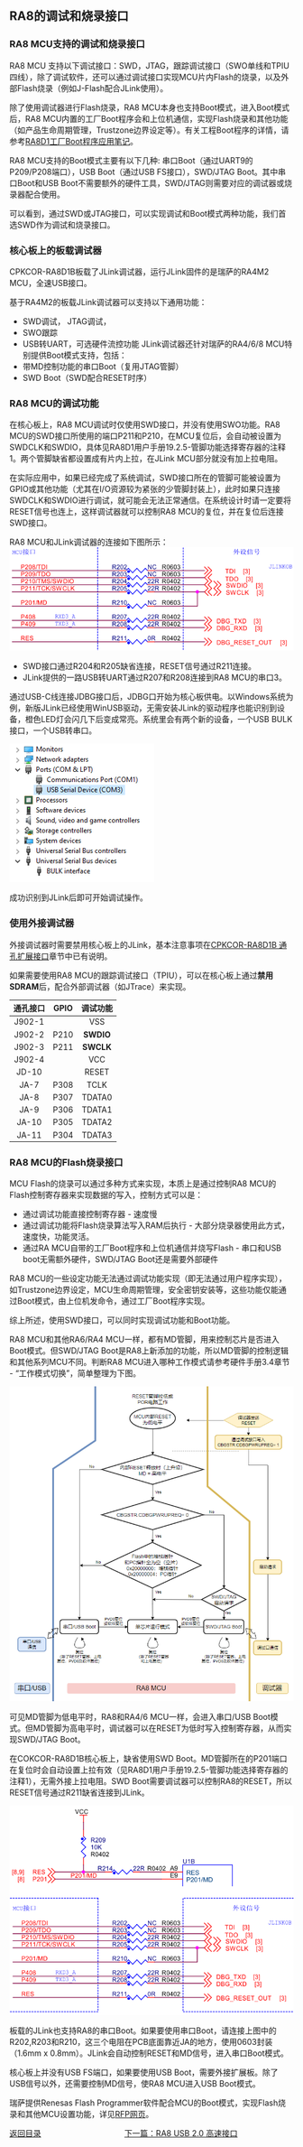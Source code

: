 ## RA8的调试和烧录接口

### RA8 MCU支持的调试和烧录接口

RA8 MCU 支持以下调试接口：SWD，JTAG，跟踪调试接口（SWO单线和TPIU四线），除了调试软件，还可以通过调试接口实现MCU片内Flash的烧录，以及外部Flash烧录（例如J-Flash配合JLink使用）。

除了使用调试器进行Flash烧录，RA8 MCU本身也支持Boot模式，进入Boot模式后，RA8 MCU内置的工厂Boot程序会和上位机通信，实现Flash烧录和其他功能（如产品生命周期管理，Trustzone边界设定等）。有关工程Boot程序的详情，请参考[RA8D1工厂Boot程序应用笔记](https://www.renesas.cn/cn/zh/document/apn/renesas-boot-firmware-ra8d1-mcu-group)。

RA8 MCU支持的Boot模式主要有以下几种: 串口Boot（通过UART9的P209/P208端口），USB Boot（通过USB FS接口），SWD/JTAG Boot。其中串口Boot和USB Boot不需要额外的硬件工具，SWD/JTAG则需要对应的调试器或烧录器配合使用。

可以看到，通过SWD或JTAG接口，可以实现调试和Boot模式两种功能，我们首选SWD作为调试和烧录接口。

### 核心板上的板载调试器

CPKCOR-RA8D1B板载了JLink调试器，运行JLink固件的是瑞萨的RA4M2 MCU，全速USB接口。

基于RA4M2的板载JLink调试器可以支持以下通用功能：
- SWD调试， JTAG调试， 
- SWO跟踪
- USB转UART，可选硬件流控功能
JLink调试器还针对瑞萨的RA4/6/8 MCU特别提供Boot模式支持，包括：
- 带MD控制功能的串口Boot（复用JTAG管脚）
- SWD Boot（SWD配合RESET时序）

### RA8 MCU的调试功能

在核心板上，RA8 MCU调试时仅使用SWD接口，并没有使用SWO功能。RA8 MCU的SWD接口所使用的端口P211和P210，在MCU复位后，会自动被设置为SWDCLK和SWDIO，具体见RA8D1用户手册19.2.5-管脚功能选择寄存器的注释1。两个管脚缺省都设置成有片内上拉，在JLink MCU部分就没有加上拉电阻。

在实际应用中，如果已经完成了系统调试，SWD接口所在的管脚可能被设置为GPIO或其他功能（尤其在I/O资源较为紧张的少管脚封装上），此时如果只连接SWDCLK和SWDIO进行调试，就可能会无法正常通信。在系统设计时请一定要将RESET信号也连上，这样调试器就可以控制RA8 MCU的复位，并在复位后连接SWD接口。

RA8 MCU和JLink调试器的连接如下图所示：
![alt text](images/06_debug/image.png)

- SWD接口通过R204和R205缺省连接，RESET信号通过R211连接。
- JLink提供的一路USB转UART通过R207和R208连接到RA8 MCU的串口3。

通过USB-C线连接JDBG接口后，JDBG口开始为核心板供电。以Windows系统为例，新版JLink已经使用WinUSB驱动，无需安装JLink的驱动程序也能识别到设备，橙色LED灯会闪几下后变成常亮。系统里会有两个新的设备，一个USB BULK接口，一个USB转串口。

![alt text](images/06_debug/image-2.png)

成功识别到JLink后即可开始调试操作。

### 使用外接调试器

外接调试器时需要禁用核心板上的JLink，基本注意事项在[CPKCOR-RA8D1B 通孔扩展接口](04_th_expansion.md)章节中已有说明。

如果需要使用RA8 MCU的跟踪调试接口（TPIU），可以在核心板上通过**禁用SDRAM**后，配合外部调试器（如JTrace）来实现。

| 通孔接口 | GPIO | 调试功能  |
| :------: | :--: | :-------: |
|  J902-1  |      |    VSS    |
|  J902-2  | P210 | **SWDIO** |
|  J902-3  | P211 | **SWCLK** |
|  J902-4  |      |    VCC    |
|  JD-10   |      |   RESET   |
|   JA-7   | P308 |   TCLK    |
|   JA-8   | P307 |  TDATA0   |
|   JA-9   | P306 |  TDATA1   |
|  JA-10   | P305 |  TDATA2   |
|  JA-11   | P304 |  TDATA3   |

### RA8 MCU的Flash烧录接口

MCU Flash的烧录可以通过多种方式来实现，本质上是通过控制RA8 MCU的Flash控制寄存器来实现数据的写入，控制方式可以是：
- 通过调试功能直接控制寄存器 - 速度慢
- 通过调试功能将Flash烧录算法写入RAM后执行 - 大部分烧录器使用此方式，速度快，功能灵活。
- 通过RA MCU自带的工厂Boot程序和上位机通信并烧写Flash - 串口和USB boot无需额外硬件，SWD/JTAG Boot还是需要外部硬件

RA8 MCU的一些设定功能无法通过调试功能实现（即无法通过用户程序实现），如Trustzone边界设定，MCU生命周期管理，安全密钥安装等，这些功能仅能通过Boot模式，由上位机发命令，通过工厂Boot程序实现。

综上所述，使用SWD接口，可以同时实现调试功能和Boot功能。

RA8 MCU和其他RA6/RA4 MCU一样，都有MD管脚，用来控制芯片是否进入Boot模式。但SWD/JTAG Boot是RA8上新添加的功能，所以MD管脚的控制逻辑和其他系列MCU不同。判断RA8 MCU进入哪种工作模式请参考硬件手册3.4章节 - “工作模式切换”，简单整理为下图。

![alt text](images/06_debug/image-3.png)

可见MD管脚为低电平时，RA8和RA4/6 MCU一样，会进入串口/USB Boot模式。但MD管脚为高电平时，调试器可以在RESET为低时写入控制寄存器，从而实现SWD/JTAG Boot。

在COKCOR-RA8D1B核心板上，缺省使用SWD Boot。MD管脚所在的P201端口在复位时会自动设置上拉有效（见RA8D1用户手册19.2.5-管脚功能选择寄存器的注释1），无需外接上拉电阻。SWD Boot需要调试器可以控制RA8的RESET，所以RESET信号通过R211缺省连接到JLink。

![alt text](images/06_debug/image-4.png)

板载的JLink也支持RA8的串口Boot。如果要使用串口Boot，请连接上图中的R202,R203和R210，这三个电阻在PCB底面靠近JA的地方，使用0603封装（1.6mm x 0.8mm）。JLink会自动控制RESET和MD信号，进入串口Boot模式。

核心板上并没有USB FS端口，如果要使用USB Boot，需要外接扩展板。除了USB信号以外，还需要控制MD信号，使RA8 MCU进入USB Boot模式。

瑞萨提供Renesas Flash Programmer软件配合MCU的Boot模式，实现Flash烧录和其他MCU设置功能，详见[RFP网页](https://www.renesas.cn/cn/zh/software-tool/renesas-flash-programmer-programming-gui)。



[返回目录](01_overview.md)             [下一篇：RA8 USB 2.0 高速接口](07_usbhs.md)
